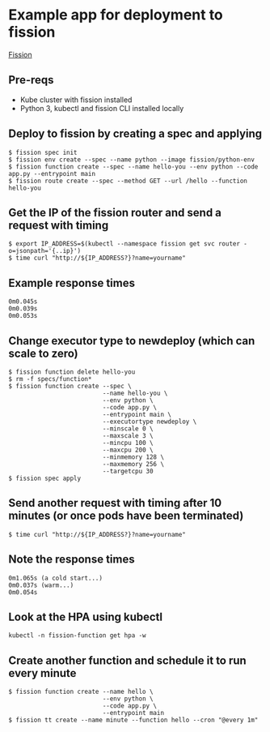 # Example app for deployment to fission
[Fission](https://github.com/fission/fission)

## Pre-reqs
* Kube cluster with fission installed
* Python 3, kubectl and fission CLI installed locally

## Deploy to fission by creating a spec and applying
```
$ fission spec init
$ fission env create --spec --name python --image fission/python-env
$ fission function create --spec --name hello-you --env python --code app.py --entrypoint main
$ fission route create --spec --method GET --url /hello --function hello-you
```

## Get the IP of the fission router and send a request with timing
```
$ export IP_ADDRESS=$(kubectl --namespace fission get svc router -o=jsonpath='{..ip}')
$ time curl "http://${IP_ADDRESS?}?name=yourname"
```

## Example response times
```
0m0.045s
0m0.039s
0m0.053s
```

## Change executor type to newdeploy (which can scale to zero)
```
$ fission function delete hello-you
$ rm -f specs/function*
$ fission function create --spec \
                          --name hello-you \
                          --env python \
                          --code app.py \
                          --entrypoint main \
                          --executortype newdeploy \
                          --minscale 0 \
                          --maxscale 3 \
                          --mincpu 100 \
                          --maxcpu 200 \
                          --minmemory 128 \
                          --maxmemory 256 \
                          --targetcpu 30
$ fission spec apply
```

## Send another request with timing after 10 minutes (or once pods have been terminated)
```
$ time curl "http://${IP_ADDRESS?}?name=yourname"
```

## Note the response times
```
0m1.065s (a cold start...)
0m0.037s (warm...)
0m0.054s
```

## Look at the HPA using kubectl
```
kubectl -n fission-function get hpa -w
```

## Create another function and schedule it to run every minute
```
$ fission function create --name hello \
                          --env python \
                          --code app.py \
                          --entrypoint main
$ fission tt create --name minute --function hello --cron "@every 1m"
```

